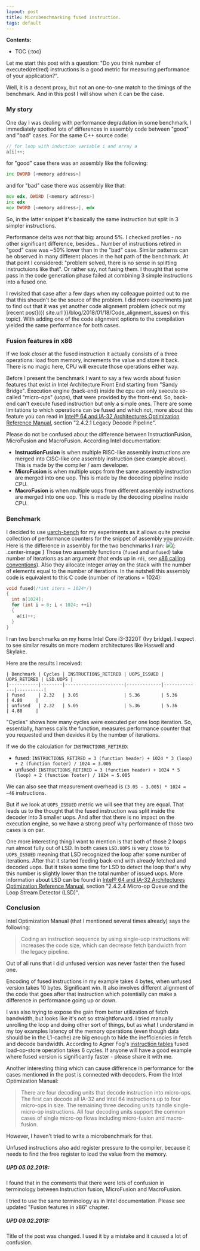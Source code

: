 ```yaml
---
layout: post
title: Microbenchmarking fused instruction.
tags: default
---
```


**Contents:**
* TOC
{:toc}

Let me start this post with a question: "Do you think number of executed(retired) instructions is a good metric for measuring performance of your application?".

Well, it is a decent proxy, but not an one-to-one match to the timings of the benchmark. And in this post I will show when it can be the case.

### My story

One day I was dealing with performance degradation in some benchmark. I immediately spotted lots of differences in assembly code between "good" and "bad" cases. For the same C++ source code:
```cpp
// for loop with induction variable i and array a
a[i]++;
```
for "good" case there was an assembly like the following:
```asm
inc DWORD [<memory address>]
```
and for "bad" case there was assembly like that:
```asm
mov edx, DWORD [<memory address>]
inc edx
mov DWORD [<memory address>], edx
```

So, in the latter snippet it's basically the same instruction but split in 3 simpler instructions.

Performance delta was not that big: around 5%. I checked profiles - no other significant difference, besides... Number of instructions retired in "good" case was ~50% lower than in the "bad" case. Similar patterns can be observed in many different places in the hot path of the benchmark. At that point I considered: "problem solved, there is no sense in splitting instructuions like that". Or rather say, not fusing them. I thought that some pass in the code generation phase failed at combining 3 simple instructions into a fused one.

I revisited that case after a few days when my colleague pointed out to me that this shoudn't be the source of the problem. I did more experiments just to find out that it was yet another code alignment problem (check out my [recent post]({{ site.url }}/blog/2018/01/18/Code_alignment_issues) on this topic). With adding one of the code alignment options to the compilation yielded the same performance for both cases.

### Fusion features in x86

If we look closer at the fused instruction it actually consists of a three operations: load from memory, increments the value and store it back. There is no magic here, CPU will execute those operations either way. 

Before I present the benchmark I want to say a few words about fusion features that exist in Intel Architecture Front End starting from "Sandy Bridge". Execution engine (back-end) inside the cpu can only execute so-called "micro-ops" (uops), that were provided by the front-end. So, back-end can't execute fused instruction but only a simple ones. There are some limitations to which operations can be fused and which not, more about this feature you can read in [Intel® 64 and IA-32 Architectures Optimization Reference Manual](https://software.intel.com/sites/default/files/managed/9e/bc/64-ia-32-architectures-optimization-manual.pdf), section "2.4.2.1 Legacy Decode Pipeline".

Please do not be confused about the difference between InstructionFusion, MicroFusion and MacroFusion. According Intel documentation: 
- **InstructionFusion** is when multiple RISC-like assembly instructions are merged into CISC-like one assembly instruction (see example above). This is made by the compiler / asm developer.
- **MicroFusion** is when multiple uops from the same assembly instruction are merged into one uop. This is made by the decoding pipeline inside CPU.
- **MacroFusion** is when multiple uops from different assembly instructions are merged into one uop. This is made by the decoding pipeline inside CPU.

### Benchmark

I decided to use [uarch-bench](https://github.com/travisdowns/uarch-bench) for my experiments as it allows quite precise collection of performance counters for the snippet of assembly you provide.
Here is the difference in assembly for the two benchmarks I ran:
![](/img/posts/Uop-fusion/asm_diff.png){: .center-image }
Those two assembly functions (`fused` and `unfused`) take number of iterations as an argument (that ends up in `rdi`, see [x86 calling conventions](https://en.wikipedia.org/wiki/X86_calling_conventions)). Also they allocate integer array on the stack with the number of elements equal to the number of iterations. In the nutshell this assembly code is equivalent to this C code (number of iterations = 1024):
```cpp
void fused(/*int iters = 1024*/)
{
  int a[1024];
  for (int i = 0; i < 1024; ++i)
  {
    a[i]++;
  }
}
```
I ran two benchmarks on my home Intel Core i3-3220T (Ivy bridge). I expect to see similar results on more modern architectures like Haswell and Skylake.

Here are the results I received:
```
| Benchmark | Cycles | INSTRUCTIONS_RETIRED | UOPS_ISSUED | UOPS_RETIRED | LSD.UOPS |
|-----------|--------|----------------------|-------------|--------------|----------|
| fused     | 2.32   | 3.05                 | 5.36        | 5.36         | 4.80     |
| unfused   | 2.32   | 5.05                 | 5.36        | 5.36         | 4.88     |
```
"Cycles" shows how many cycles were executed per one loop iteration. So, essentially, harness calls the function, measures performance counter that you requested and then devides it by the number of iterations.

If we do the calculation for `INSTRUCTIONS_RETIRED`:
- fused: `INSTRUCTIONS_RETIRED = 3 (function header) + 1024 * 3 (loop) + 2 (function footer) / 1024 = 3.005`
- unfused: `INSTRUCTIONS_RETIRED = 3 (function header) + 1024 * 5 (loop) + 2 (function footer) / 1024 = 5.005`

We can also see that measurement overhead is `(3.05 - 3.005) * 1024 = ~46` instructions.

But if we look at `UOPS_ISSUED` metric we will see that they are equal. That leads us to the thought that the fused instruction was split inside the decoder into 3 smaller uops. And after that there is no impact on the execution engine, so we have a strong proof why performance of those two cases is on par.

One more interesting thing I want to mention is that both of those 2 loops run almost fully out of LSD. In both cases `LSD.UOPS` is very close to `UOPS_ISSUED` meaning that LSD recognized the loop after some number of iterations. After that it started feeding back-end with already fetched and decoded uops. But it takes some time for LSD to detect the loop that's why this number is slightly lower than the total number of issued uops. More information about LSD can be found in [Intel® 64 and IA-32 Architectures Optimization Reference Manual](https://software.intel.com/sites/default/files/managed/9e/bc/64-ia-32-architectures-optimization-manual.pdf), section "2.4.2.4 Micro-op Queue and the Loop Stream Detector (LSD)".

### Conclusion

Intel Optimization Manual (that I mentioned several times already) says the following:
> Coding an instruction sequence by using single-uop instructions will increases the code size, which can decrease fetch bandwidth from the legacy pipeline. 

Out of all runs that I did unfused version was never faster then the fused one.

Encoding of fused instructions in my example takes 4 bytes, when unfused version takes 10 bytes. Significant win. It also involves different alignment of the code that goes after that instruction which potentially can make a difference in performance going up or down.

I was also trying to expose the gain from better utilization of fetch bandwidth, but looks like it's not so straightforward. I tried manually unrolling the loop and doing other sort of things, but as what I understand in my toy examples latency of the memory operations (even though data should be in the L1-cache) are big enough to hide the inefficiencies in fetch and decode bandwidth. According to Agner Fog's [instruction tables](http://www.agner.org/optimize/instruction_tables.pdf) fused load-op-store operation takes 6 cycles. If anyone will have a good example where fused version is significantly faster - please share it with me.

Another interesting thing which can cause difference in performance for the cases mentioned in the post is connected with decoders. From the Intel Optimization Manual:
> There are four decoding units that decode instruction into micro-ops. The first can decode all IA-32 and Intel 64 instructions up to four micro-ops in size. The remaining three decoding units handle single-micro-op instructions. All four decoding units support the common cases of single micro-op flows including micro-fusion and macro-fusion.

However, I haven't tried to write a microbenchmark for that.

Unfused instructions also add register pressure to the compiler, because it needs to find the free register to load the value from the memory.

##### UPD 05.02.2018:

I found that in the comments that there were lots of confusion in terminology between Instruction fusion, MicroFusion and MacroFusion.

I tried to use the same terminology as in Intel documentation. Please see updated "Fusion features in x86" chapter.

##### UPD 09.02.2018:

Title of the post was changed. I used it by a mistake and it caused a lot of confusion.
